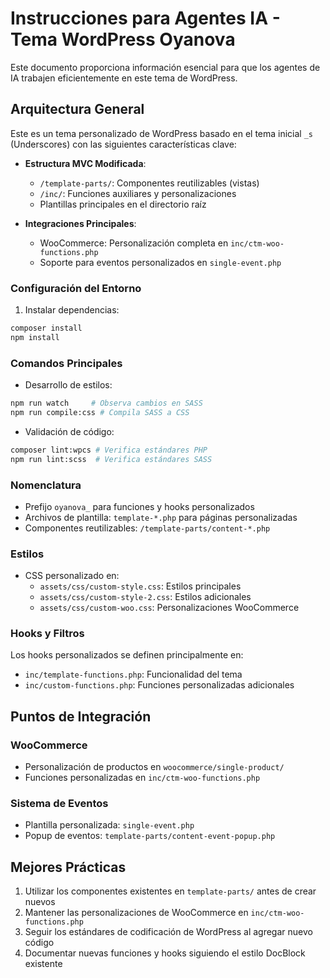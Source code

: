 # Instrucciones para Agentes IA - Tema WordPress Oyanova

Este documento proporciona información esencial para que los agentes de IA trabajen eficientemente en este tema de WordPress.

## Arquitectura General

Este es un tema personalizado de WordPress basado en el tema inicial `_s` (Underscores) con las siguientes características clave:

- **Estructura MVC Modificada**:
  - `/template-parts/`: Componentes reutilizables (vistas)
  - `/inc/`: Funciones auxiliares y personalizaciones
  - Plantillas principales en el directorio raíz

- **Integraciones Principales**:
  - WooCommerce: Personalización completa en `inc/ctm-woo-functions.php`
  - Soporte para eventos personalizados en `single-event.php`

### Configuración del Entorno

1. Instalar dependencias:

```bash
composer install
npm install
```

### Comandos Principales

- Desarrollo de estilos:

```bash
npm run watch     # Observa cambios en SASS
npm run compile:css # Compila SASS a CSS
```

- Validación de código:

```bash
composer lint:wpcs # Verifica estándares PHP
npm run lint:scss  # Verifica estándares SASS
```

### Nomenclatura

- Prefijo `oyanova_` para funciones y hooks personalizados
- Archivos de plantilla: `template-*.php` para páginas personalizadas
- Componentes reutilizables: `/template-parts/content-*.php`

### Estilos

- CSS personalizado en:
  - `assets/css/custom-style.css`: Estilos principales
  - `assets/css/custom-style-2.css`: Estilos adicionales
  - `assets/css/custom-woo.css`: Personalizaciones WooCommerce

### Hooks y Filtros

Los hooks personalizados se definen principalmente en:
- `inc/template-functions.php`: Funcionalidad del tema
- `inc/custom-functions.php`: Funciones personalizadas adicionales

## Puntos de Integración

### WooCommerce

- Personalización de productos en `woocommerce/single-product/`
- Funciones personalizadas en `inc/ctm-woo-functions.php`

### Sistema de Eventos

- Plantilla personalizada: `single-event.php`
- Popup de eventos: `template-parts/content-event-popup.php`

## Mejores Prácticas

1. Utilizar los componentes existentes en `template-parts/` antes de crear nuevos
2. Mantener las personalizaciones de WooCommerce en `inc/ctm-woo-functions.php`
3. Seguir los estándares de codificación de WordPress al agregar nuevo código
4. Documentar nuevas funciones y hooks siguiendo el estilo DocBlock existente